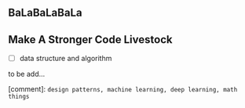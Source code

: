 ## BaLaBaLaBaLa



## Make A Stronger Code Livestock
- [ ] data structure and algorithm


to be add...




[comment]:
`design patterns, machine learning, deep learning, math things`


